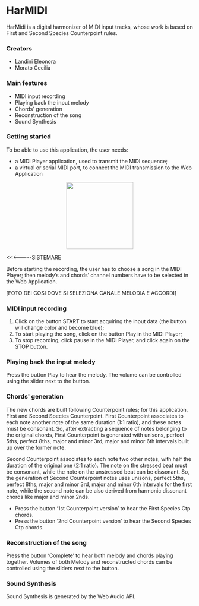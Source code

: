 # HarMIDI

HarMidi is a digital harmonizer of MIDI input tracks, whose work is based on First and Second Species Counterpoint rules. 

### Creators

* Landini Eleonora
* Morato Cecilia

### Main features

* MIDI input recording
* Playing back the input melody
* Chords' generation
* Reconstruction of the song
* Sound Synthesis

### Getting started

To be able to use this application, the user needs:
  * a MIDI Player application, used to transmit the MIDI sequence;
  * a virtual or serial MIDI port, to connect the MIDI transmission to the Web Application

<p align="center"> <img src="./player.png"  height="180"> </p>    <<<-----SISTEMARE

Before starting the recording, the user has to choose a song in the MIDI Player; then melody’s and chords’ channel numbers have to be selected in the Web Application. 

[FOTO DEI COSI DOVE SI SELEZIONA CANALE MELODIA E ACCORDI]

### MIDI input recording

1. Click on the button START to start acquiring the input data (the button will change color and become blue);
1. To start playing the song, click on the button Play in the MIDI Player;
1. To stop recording, click pause in the MIDI Player, and click again on the STOP button.

### Playing back the input melody

Press the button Play to hear the melody.
The volume can be controlled using the slider next to the button. 

### Chords' generation

The new chords are built following Counterpoint rules; for this application, First and Second Species Counterpoint. 
First Counterpoint associates to each note another note of the same duration (1:1 ratio), and these notes must be consonant. 
So, after extracting a sequence of notes belonging to the original chords, First Counterpoint is generated with unisons, perfect 5ths, perfect 8ths, major and minor 3rd, major and minor 6th intervals built up over the former note. 

Second Counterpoint associates to each note two other notes, with half the duration of the original one (2:1 ratio). The note on the stressed beat must be consonant, while the note on the unstressed beat can be dissonant. 
So, the generation of Second Counterpoint notes uses unisons, perfect 5ths, perfect 8ths, major and minor 3rd, major and minor 6th intervals for the first note, while the second note can be also derived from harmonic dissonant chords like major and minor 2nds. 

* Press the button ‘1st Counterpoint version’ to hear the First Species Ctp chords.
* Press the button ‘2nd Counterpoint version’ to hear the Second Species Ctp chords.

### Reconstruction of the song

Press the button ‘Complete’ to hear both melody and chords playing together.
Volumes of both Melody and reconstructed chords can be controlled using the sliders next to the button. 

### Sound Synthesis

Sound Synthesis is generated by the Web Audio API. 













